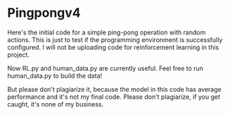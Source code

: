 # Pingpongv4
Here's the initial code for a simple ping-pong operation with random actions.
This is just to test if the programming environment is successfully configured. I will not be uploading code for reinforcement learning in this project.

Now RL.py and human_data.py are currently useful.
Feel free to run human_data.py to build the data!

But please don't plagiarize it, because the model in this code has average performance and it's not my final code.
Please don't plagiarize, if you get caught, it's none of my business.
